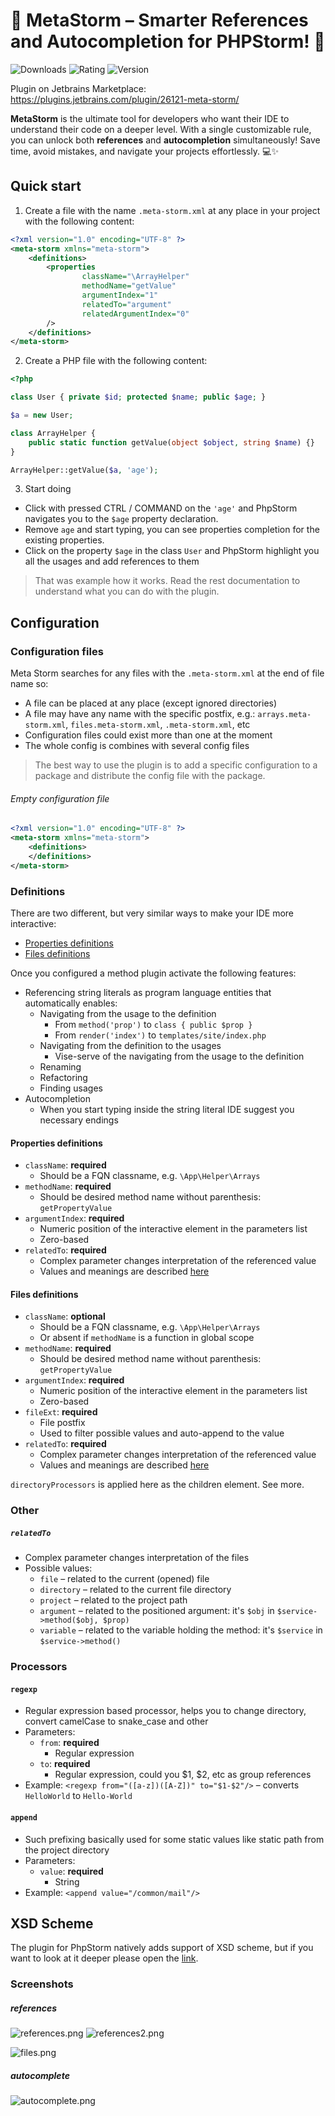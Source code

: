 # 🌟 **MetaStorm** – Smarter References and Autocompletion for PHPStorm! 🚀

![Downloads](https://img.shields.io/jetbrains/plugin/d/26121-meta-storm)
![Rating](https://img.shields.io/jetbrains/plugin/r/rating/26121-meta-storm)
![Version](https://img.shields.io/jetbrains/plugin/v/26121-meta-storm)

Plugin on Jetbrains Marketplace: https://plugins.jetbrains.com/plugin/26121-meta-storm/

**MetaStorm** is the ultimate tool for developers who want their IDE to understand their code on a deeper level. 
With a single customizable rule, you can unlock both **references** and **autocompletion** simultaneously! 
Save time, avoid mistakes, and navigate your projects effortlessly. 💻✨

## Quick start

1. Create a file with the name `.meta-storm.xml` at any place in your project with the following content:
```xml
<?xml version="1.0" encoding="UTF-8" ?>
<meta-storm xmlns="meta-storm">
    <definitions>
        <properties
                className="\ArrayHelper"
                methodName="getValue"
                argumentIndex="1"
                relatedTo="argument"
                relatedArgumentIndex="0"
        />
    </definitions>
</meta-storm>
```

2. Create a PHP file with the following content:

```php
<?php

class User { private $id; protected $name; public $age; }

$a = new User;

class ArrayHelper {
    public static function getValue(object $object, string $name) {} 
}

ArrayHelper::getValue($a, 'age');

```

3. Start doing

- Click with pressed CTRL / COMMAND on the `'age'` and PhpStorm navigates you to the `$age` property declaration.
- Remove `age` and start typing, you can see properties completion for the existing properties.
- Click on the property `$age` in the class `User` and PhpStorm highlight you all the usages and add references to them

> That was example how it works. Read the rest documentation to understand what you can do with the plugin.

## Configuration

### Configuration files

Meta Storm searches for any files with the `.meta-storm.xml` at the end of file name so:
- A file can be placed at any place (except ignored directories)
- A file may have any name with the specific postfix, e.g.: `arrays.meta-storm.xml`, `files.meta-storm.xml`, `.meta-storm.xml`, etc
- Configuration files could exist more than one at the moment
- The whole config is combines with several config files

> The best way to use the plugin is to add a specific configuration to a package and distribute the config file with the package.

###### Empty configuration file
```xml
<?xml version="1.0" encoding="UTF-8" ?>
<meta-storm xmlns="meta-storm">
    <definitions>
    </definitions>
</meta-storm>
```


### Definitions

There are two different, but very similar ways to make your IDE more interactive:
- [Properties definitions](#properties-definitions)
- [Files definitions](#files-definitions)

Once you configured a method plugin activate the following features:
- Referencing string literals as program language entities that automatically enables:
  - Navigating from the usage to the definition
    - From `method('prop')`  to `class { public $prop }`
    - From `render('index')`  to `templates/site/index.php`
  - Navigating from the definition to the usages
      - Vise-serve of the navigating from the usage to the definition
  - Renaming
  - Refactoring
  - Finding usages
- Autocompletion
  - When you start typing inside the string literal IDE suggest you necessary endings

#### Properties definitions

- `className`: **required**
  - Should be a FQN classname, e.g. `\App\Helper\Arrays`
- `methodName`: **required**
  - Should be desired method name without parenthesis: `getPropertyValue`
- `argumentIndex`: **required**
  - Numeric position of the interactive element in the parameters list
  - Zero-based
- `relatedTo`: **required**
  - Complex parameter changes interpretation of the referenced value
  - Values and meanings are described [here](#relatedto)


#### Files definitions

- `className`: **optional**
  - Should be a FQN classname, e.g. `\App\Helper\Arrays`
  - Or absent if `methodName` is a function in global scope
- `methodName`: **required**
  - Should be desired method name without parenthesis: `getPropertyValue`
- `argumentIndex`: **required**
  - Numeric position of the interactive element in the parameters list
  - Zero-based
- `fileExt`: **required**
  - File postfix
  - Used to filter possible values and auto-append to the value
- `relatedTo`: **required**
  - Complex parameter changes interpretation of the referenced value
  - Values and meanings are described [here](#relatedto)

`directoryProcessors` is applied here as the children element. See more.

### Other

##### `relatedTo`
  - Complex parameter changes interpretation of the files
  - Possible values:
    - `file` – related to the current (opened) file
    - `directory` – related to the current file directory
    - `project` – related to the project path
    - `argument` – related to the positioned argument: it's `$obj` in `$service->method($obj, $prop)`
    - `variable` – related to the variable holding the method: it's `$service` in `$service->method()`


### Processors

#### `regexp`
  - Regular expression based processor, helps you to change directory, convert camelCase to snake_case and other
  - Parameters:
    - `from`: **required** 
      - Regular expression
    - `to`: **required**
      - Regular expression, could you $1, $2, etc as group references
  - Example: `<regexp from="([a-z])([A-Z])" to="$1-$2"/>` – converts `HelloWorld` to `Hello-World`

#### `append`
  - Such prefixing basically used for some static values like static path from the project directory
  - Parameters:
    - `value`: **required** 
      - String
  - Example: `<append value="/common/mail"/>`

## XSD Scheme

The plugin for PhpStorm natively adds support of XSD scheme, but if you want to look at it deeper please open the [link](docs/config-scheme.xsd).

### Screenshots

##### references
![references.png](docs/images/references.png)
![references2.png](docs/images/references2.png)

![files.png](docs/images/files.png)

##### autocomplete
![autocomplete.png](docs/images/autocomplete.png)
